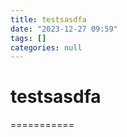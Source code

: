 ```yaml
---
title: testsasdfa
date: "2023-12-27 09:59"
tags: []
categories: null
---
```


# testsasdfa

===========
